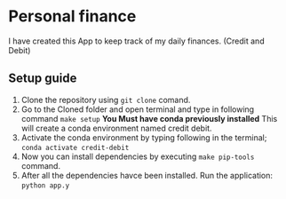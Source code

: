 # Personal finance
 I have created this App to keep track of my daily finances. (Credit and Debit)

## Setup guide
1. Clone the repository using `git clone` comand.
2. Go to the Cloned folder and open terminal and type in following command
   `make setup`
   **You Must have conda previously installed**
   This will create a conda environment named credit debit.
3. Activate the conda environment by typing following in the terminal;
   `conda activate credit-debit`
4. Now you can install dependencies by executing `make pip-tools` command.
5. After all the dependencies havce been installed. Run the application:
   ``
python app.y
   ``
